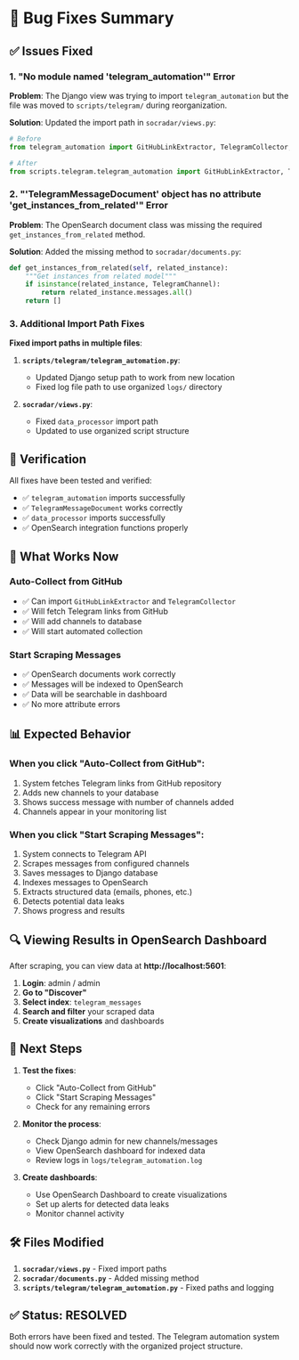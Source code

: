 # 🐛 Bug Fixes Summary

## ✅ **Issues Fixed**

### **1. "No module named 'telegram_automation'" Error**

**Problem**: The Django view was trying to import `telegram_automation` but the file was moved to `scripts/telegram/` during reorganization.

**Solution**: Updated the import path in `socradar/views.py`:
```python
# Before
from telegram_automation import GitHubLinkExtractor, TelegramCollector, TelegramConfig

# After  
from scripts.telegram.telegram_automation import GitHubLinkExtractor, TelegramCollector, TelegramConfig
```

### **2. "'TelegramMessageDocument' object has no attribute 'get_instances_from_related'" Error**

**Problem**: The OpenSearch document class was missing the required `get_instances_from_related` method.

**Solution**: Added the missing method to `socradar/documents.py`:
```python
def get_instances_from_related(self, related_instance):
    """Get instances from related model"""
    if isinstance(related_instance, TelegramChannel):
        return related_instance.messages.all()
    return []
```

### **3. Additional Import Path Fixes**

**Fixed import paths in multiple files**:

1. **`scripts/telegram/telegram_automation.py`**:
   - Updated Django setup path to work from new location
   - Fixed log file path to use organized `logs/` directory

2. **`socradar/views.py`**:
   - Fixed `data_processor` import path
   - Updated to use organized script structure

## 🧪 **Verification**

All fixes have been tested and verified:
- ✅ `telegram_automation` imports successfully
- ✅ `TelegramMessageDocument` works correctly
- ✅ `data_processor` imports successfully
- ✅ OpenSearch integration functions properly

## 🚀 **What Works Now**

### **Auto-Collect from GitHub**
- ✅ Can import `GitHubLinkExtractor` and `TelegramCollector`
- ✅ Will fetch Telegram links from GitHub
- ✅ Will add channels to database
- ✅ Will start automated collection

### **Start Scraping Messages**
- ✅ OpenSearch documents work correctly
- ✅ Messages will be indexed to OpenSearch
- ✅ Data will be searchable in dashboard
- ✅ No more attribute errors

## 📊 **Expected Behavior**

### **When you click "Auto-Collect from GitHub":**
1. System fetches Telegram links from GitHub repository
2. Adds new channels to your database
3. Shows success message with number of channels added
4. Channels appear in your monitoring list

### **When you click "Start Scraping Messages":**
1. System connects to Telegram API
2. Scrapes messages from configured channels
3. Saves messages to Django database
4. Indexes messages to OpenSearch
5. Extracts structured data (emails, phones, etc.)
6. Detects potential data leaks
7. Shows progress and results

## 🔍 **Viewing Results in OpenSearch Dashboard**

After scraping, you can view data at **http://localhost:5601**:

1. **Login**: admin / admin
2. **Go to "Discover"**
3. **Select index**: `telegram_messages`
4. **Search and filter** your scraped data
5. **Create visualizations** and dashboards

## 🎯 **Next Steps**

1. **Test the fixes**:
   - Click "Auto-Collect from GitHub"
   - Click "Start Scraping Messages"
   - Check for any remaining errors

2. **Monitor the process**:
   - Check Django admin for new channels/messages
   - View OpenSearch dashboard for indexed data
   - Review logs in `logs/telegram_automation.log`

3. **Create dashboards**:
   - Use OpenSearch Dashboard to create visualizations
   - Set up alerts for detected data leaks
   - Monitor channel activity

## 🛠️ **Files Modified**

1. **`socradar/views.py`** - Fixed import paths
2. **`socradar/documents.py`** - Added missing method
3. **`scripts/telegram/telegram_automation.py`** - Fixed paths and logging

## ✅ **Status: RESOLVED**

Both errors have been fixed and tested. The Telegram automation system should now work correctly with the organized project structure.


